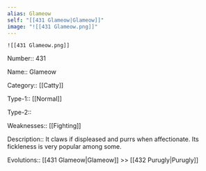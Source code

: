 ```yaml
---
alias: Glameow
self: "[[431 Glameow|Glameow]]"
image: "![[431 Glameow.png]]"
---
```


	![[431 Glameow.png]]


Number:: 431

Name:: Glameow

Category:: [[Catty]]

Type-1:: [[Normal]]

Type-2:: 

Weaknesses:: [[Fighting]]  

Description:: It claws if displeased and purrs when affectionate. Its fickleness is very popular among some.

Evolutions:: [[431 Glameow|Glameow]] >> [[432 Purugly|Purugly]]